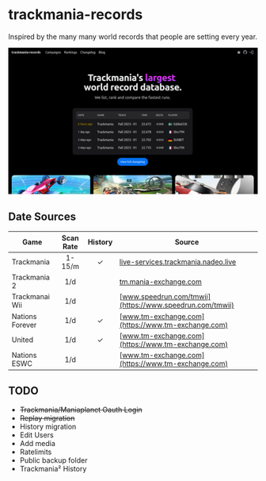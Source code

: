 # trackmania-records

Inspired by the many many world records that people are setting every year.

[![preview.png](preview.png)](https://trackmania.nekz.me)

## Date Sources

|Game|Scan Rate|History|Source|
|---|:-:|:-:|---|
|Trackmania|1-15/m|✓|[live-services.trackmania.nadeo.live](https://live-services.trackmania.nadeo.live)|
|Trackmania 2|1/d||[tm.mania-exchange.com](https://tm.mania-exchange.com)|
|Trackmanai Wii|1/d||[www.speedrun.com/tmwii](https://www.speedrun.com/tmwii)|
|Nations Forever|1/d|✓|[www.tm-exchange.com](https://www.tm-exchange.com)|
|United|1/d|✓|[www.tm-exchange.com](https://www.tm-exchange.com)|
|Nations ESWC|1/d||[www.tm-exchange.com](https://www.tm-exchange.com)|

## TODO

- ~~Trackmania/Maniaplanet Oauth Login~~
- ~~Replay migration~~
- History migration
- Edit Users
- Add media
- Ratelimits
- Public backup folder
- Trackmania² History
